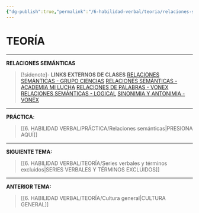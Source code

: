 ```yaml
---
{"dg-publish":true,"permalink":"/6-habilidad-verbal/teoria/relaciones-semanticas/","tags":["RV","Teoría"]}
---
```


# TEORÍA
---
**RELACIONES SEMÁNTICAS** 

>[!sidenote]- **LINKS EXTERNOS DE CLASES** 
>[RELACIONES SEMÁNTICAS - GRUPO CIENCIAS](https://www.youtube.com/watch?v=ADEPsWG0Wpk) 
>[RELACIONES SEMÁNTICAS - ACADEMIA MI LUCHA](https://www.youtube.com/watch?v=B8CU971H9VI) 
>[RELACIONES DE PALABRAS - VONEX](https://www.youtube.com/watch?v=Tt6_RgU1zx4) 
>[RELACIONES SEMÁNTICAS - LOGICAL](https://www.youtube.com/watch?v=eZr7Y22mzug) 
>[SINONIMIA Y ANTONIMIA - VONEX](https://youtu.be/4uxZeaefdGg?si=7a9CvJm2v3o2Pxqm) 






---
**PRÁCTICA**:
>[[6. HABILIDAD VERBAL/PRÁCTICA/Relaciones semánticas\|PRESIONA AQUÍ]]

---
**SIGUIENTE TEMA:** 
>[[6. HABILIDAD VERBAL/TEORÍA/Series verbales y términos excluidos\|SERIES VERBALES Y TÉRMINOS EXCLUIDOS]]

---
**ANTERIOR TEMA:** 
>[[6. HABILIDAD VERBAL/TEORÍA/Cultura general\|CULTURA GENERAL]]

